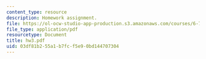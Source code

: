 ```yaml
---
content_type: resource
description: Homework assignment.
file: https://ol-ocw-studio-app-production.s3.amazonaws.com/courses/6-720j-integrated-microelectronic-devices-spring-2007/03df81b255a1b7fcf5e90bd144707304_hw3.pdf
file_type: application/pdf
resourcetype: Document
title: hw3.pdf
uid: 03df81b2-55a1-b7fc-f5e9-0bd144707304
---
```

